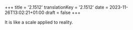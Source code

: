 +++
title = '2.1512'
translationKey = '2.1512'
date = 2023-11-26T13:02:21+01:00
draft = false
+++

It is like a scale applied to reality.
